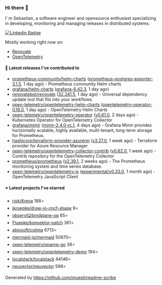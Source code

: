 ### Hi there 👋

I’ m Sebastian, a software engineer and opensource enthusiast specializing in developing, monitoring and managing releases in distributed systems.

[![Linkedin Badge](https://img.shields.io/badge/-LinkedIn-blue?style=flat&logo=Linkedin&logoColor=white&link=https://www.linkedin.com/in/sebastian-poxhofer/)](https://www.linkedin.com/in/sebastian-poxhofer/)

Mostly working right now on:
- [Renovate](https://github.com/renovatebot/renovate)
- [OpenTelemetry](https://github.com/open-telemetry)



#### 🚀 Latest releases I've contributed to

- [prometheus-community/helm-charts](https://github.com/prometheus-community/helm-charts) ([prometheus-postgres-exporter-3.1.5](https://github.com/prometheus-community/helm-charts/releases/tag/prometheus-postgres-exporter-3.1.5), 1 day ago) - Prometheus community Helm charts
- [grafana/helm-charts](https://github.com/grafana/helm-charts) ([grafana-6.42.3](https://github.com/grafana/helm-charts/releases/tag/grafana-6.42.3), 1 day ago)
- [renovatebot/renovate](https://github.com/renovatebot/renovate) ([32.241.5](https://github.com/renovatebot/renovate/releases/tag/32.241.5), 1 day ago) - Universal dependency update tool that fits into your workflows.
- [open-telemetry/opentelemetry-helm-charts](https://github.com/open-telemetry/opentelemetry-helm-charts) ([opentelemetry-operator-0.16.0](https://github.com/open-telemetry/opentelemetry-helm-charts/releases/tag/opentelemetry-operator-0.16.0), 1 day ago) - OpenTelemetry Helm Charts
- [open-telemetry/opentelemetry-operator](https://github.com/open-telemetry/opentelemetry-operator) ([v0.61.0](https://github.com/open-telemetry/opentelemetry-operator/releases/tag/v0.61.0), 2 days ago) - Kubernetes Operator for OpenTelemetry Collector
- [grafana/mimir](https://github.com/grafana/mimir) ([mimir-2.4.0-rc.1](https://github.com/grafana/mimir/releases/tag/mimir-2.4.0-rc.1), 4 days ago) - Grafana Mimir provides horizontally scalable, highly available, multi-tenant, long-term storage for Prometheus.
- [hashicorp/terraform-provider-azurerm](https://github.com/hashicorp/terraform-provider-azurerm) ([v3.27.0](https://github.com/hashicorp/terraform-provider-azurerm/releases/tag/v3.27.0), 1 week ago) - Terraform provider for Azure Resource Manager
- [open-telemetry/opentelemetry-collector-contrib](https://github.com/open-telemetry/opentelemetry-collector-contrib) ([v0.62.0](https://github.com/open-telemetry/opentelemetry-collector-contrib/releases/tag/v0.62.0), 1 week ago) - Contrib repository for the OpenTelemetry Collector
- [prometheus/prometheus](https://github.com/prometheus/prometheus) ([v2.39.1](https://github.com/prometheus/prometheus/releases/tag/v2.39.1), 2 weeks ago) - The Prometheus monitoring system and time series database.
- [open-telemetry/opentelemetry-js](https://github.com/open-telemetry/opentelemetry-js) ([experimental/v0.33.0](https://github.com/open-telemetry/opentelemetry-js/releases/tag/experimental%2Fv0.33.0), 1 month ago) - OpenTelemetry JavaScript Client

#### ⭐ Latest projects I've starred

- [riok/Kreya](https://github.com/riok/Kreya) 188⭐
- [jkroepke/draw-io-cncf-shape](https://github.com/jkroepke/draw-io-cncf-shape) 9⭐
- [observIQ/bindplane-op](https://github.com/observIQ/bindplane-op) 65⭐
- [Fluepke/konnektor-patch](https://github.com/Fluepke/konnektor-patch) 361⭐
- [abiosoft/colima](https://github.com/abiosoft/colima) 6713⭐
- [mermaid-js/mermaid](https://github.com/mermaid-js/mermaid) 50670⭐
- [open-telemetry/opamp-go](https://github.com/open-telemetry/opamp-go) 38⭐
- [open-telemetry/opentelemetry-demo](https://github.com/open-telemetry/opentelemetry-demo) 194⭐
- [localstack/localstack](https://github.com/localstack/localstack) 44146⭐
- [neuvector/neuvector](https://github.com/neuvector/neuvector) 598⭐



Generated by https://github.com/muesli/readme-scribe
